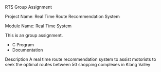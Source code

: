 RTS Group Assignment

Project Name: Real Time Route Recommendation System

Module Name: Real Time System

This is an group assignment.
- C Program
- Documentation

Description
A real time route recommendation system to assist motorists to seek the optimal routes between 50 shopping complexes in Klang 
Valley